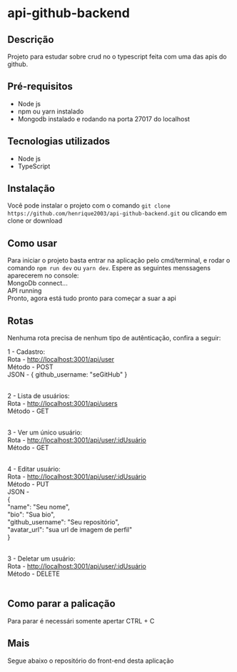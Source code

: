 # api-github-backend

## Descrição

Projeto para estudar sobre crud no o typescript feita com uma das apis do github.

## Pré-requisitos

* Node js
* npm ou yarn instalado
* Mongodb instalado e rodando na porta 27017 do localhost

## Tecnologias utilizados

* Node js
* TypeScript
  
## Instalação

Você pode instalar o projeto com o comando `git clone https://github.com/henrique2003/api-github-backend.git` ou clicando em clone or download
  
## Como usar

Para iniciar o projeto basta entrar na aplicação pelo cmd/terminal, e rodar o comando `npm run dev` ou `yarn dev`.
Espere as seguintes menssagens aparecerem no console:<br />
  MongoDb connect...<br />
  API running<br />
Pronto, agora está tudo pronto para começar a suar a api

## Rotas

Nenhuma rota precisa de nenhum tipo de autênticação, confira a seguir:

1 - Cadastro: <br />
  Rota - <http://localhost:3001/api/user><br />
  Método - POST <br />
  JSON - { github_username: "seGitHub" } <br /><br />

2 - Lista de usuários: <br />
  Rota - <http://localhost:3001/api/users><br />
  Método - GET <br /><br />
  
3 - Ver um único usuário: <br />
  Rota - <http://localhost:3001/api/user/:idUsuário><br />
  Método - GET <br /><br />
  
4 - Editar usuário: <br />
  Rota - <http://localhost:3001/api/user/:idUsuário><br />
  Método - PUT <br />
  JSON - <br />
  {<br />
    "name": "Seu nome",<br />
    "bio": "Sua bio",<br />
    "github_username": "Seu repositório",<br />
    "avatar_url": "sua url de imagem de perfil"<br />
  }<br /><br />
  
3 - Deletar um usuário: <br />
  Rota - <http://localhost:3001/api/user/:idUsuário><br />
  Método - DELETE <br /><br />
  
## Como parar a palicação

  Para parar é necessári somente apertar CTRL + C

## Mais

  Segue abaixo o repositório do front-end desta aplicação

